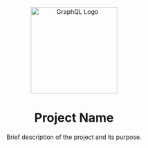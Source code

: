 <div align="center">
  <a href="https://graphql.org/" target="_blank"><img src="https://graphql.org/img/logo.svg" width="200" alt="GraphQL Logo"></a>
  <h1>Project Name</h1>
  <p>Brief description of the project and its purpose.</p>
</div>
